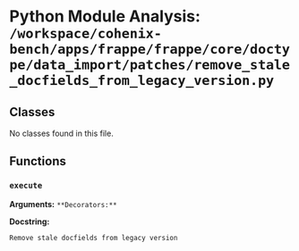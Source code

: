 # Python Module Analysis: `/workspace/cohenix-bench/apps/frappe/frappe/core/doctype/data_import/patches/remove_stale_docfields_from_legacy_version.py`

## Classes

No classes found in this file.


## Functions

### `execute`
**Arguments:** ``
**Decorators:** ``

**Docstring:**
```
Remove stale docfields from legacy version
```

